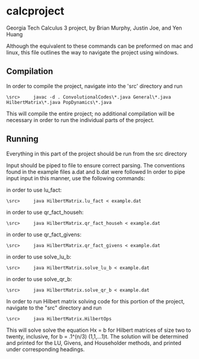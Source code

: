 # calcproject
Georgia Tech Calculus 3 project, by Brian Murphy, Justin Joe, and Yen Huang

Although the equivalent to these commands can be preformed on mac and linux, this file
outlines the way to navigate the project using windows.

## Compilation

In order to compile the project, navigate into the 'src' directory and run 

```
\src>     javac -d . ConvolutionalCodes\*.java General\*.java HilbertMatrix\*.java PopDynamics\*.java

```

This will compile the entire project; no additional compilation will be necessary in order to run the individual parts of the project. 


## Running

Everything in this part of the project should be run from the src directory

Input should be piped to file to ensure correct parsing. The conventions found in the example files a.dat and b.dat were followed
In order to pipe input input in this manner, use the following commands:

in order to use lu_fact:

```
\src>     java HilbertMatrix.lu_fact < example.dat

```

in order to use qr_fact_househ:

```
\src>     java HilbertMatrix.qr_fact_househ < example.dat

```

in order to use qr_fact_givens:

```
\src>     java HilbertMatrix.qr_fact_givens < example.dat

```

in order to use solve_lu_b:

```
\src>     java HilbertMatrix.solve_lu_b < example.dat

```

in order to use solve_qr_b:

```
\src>     java HilbertMatrix.solve_qr_b < example.dat

```



In order to run Hilbert matrix solving code for this portion of the project, navigate to the "src" directory and run 

```
\src>     java HilbertMatrix.HilbertOps

```

This will solve solve the equation Hx = b for Hilbert matrices of size two to twenty, inclusive, for  b = .1^(n/3) (1,1,...1)t. The solution will be determined and printed for the LU, Givens, and Householder methods, and printed under corresponding headings. 

